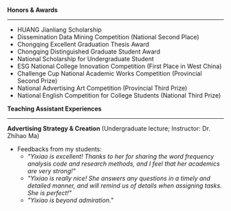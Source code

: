 **Honors & Awards**

------
- HUANG Jianliang Scholarship
- Dissemination Data Mining Competition (National Second Place)
- Chongqing Excellent Graduation Thesis Award
- Chongqing Distinguished Graduate Student Award
- National Scholarship for Undergraduate Student
- ESG National College Innovation Competition (First Place in West China)
- Challenge Cup National Academic Works Competition (Provincial Second Prize)
- National Advertising Art Competition (Provincial Third Prize)
- National English Competition for College Students (National Third Prize)

**Teaching Assistant Experiences**

------
**Advertising Strategy & Creation** (Undergraduate lecture; Instructor: Dr. Zhihao Ma)

- Feedbacks from my students:
  - _"Yixiao is excellent! Thanks to her for sharing the word frequency analysis code and research methods, and I feel that her academics are very strong!"_
  - _"Yixiao is really nice! She answers any questions in a timely and detailed manner, and will remind us of details when assigning tasks. She is perfect!"_
  - _"Yixiao is beyond admiration."_
